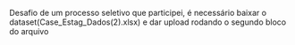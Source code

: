 Desafio de um processo seletivo que participei, é necessário baixar o dataset(Case_Estag_Dados(2).xlsx) e dar upload rodando o segundo bloco do arquivo
